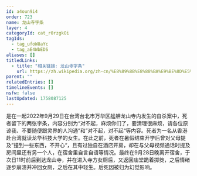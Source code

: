 ```yaml
---
id: a4oun9i4
order: 723
name: 龙山寺字条
layer: 4
categoryId: cat_r0rzgkOi
tagIds:
  - tag_ufoW8aYc
  - tag_aE4WbEDS
aliases: []
titledLinks:
  - title: "相关链接: 龙山寺字条"
    url: https://zh.wikipedia.org/zh-cn/%E8%89%8B%E8%88%BA%E9%BE%8D%E5%B1%B1%E5%AF%BA
parent: ""
relatedEntries: []
timelineEvents: []
nsfw: false
lastUpdated: 1758087125
---
```


是在一起2022年9月29日在台湾台北市万华区艋舺龙山寺内发生的自杀案中，死者留下的两张字条，内容分别为“对不起，麻烦你们了，要清理很麻烦，请各位原谅我、不要随便跟灵界的人沟通”和”对不起，对不起“等内容。死者为一名从香港赴台湾就读龙华科技大学的女生。在此之前，死者在暑假结束开学后曾对父母提及”撞到一些东西，不开心“，且有过独自在酒店开房，却在与父母视频通话时提及房间里还有另一个人，在宿舍里自言自语等情况。最终在9月28日晚离开宿舍，于次日11时前后到达龙山寺，并在进入寺方女厕后，又返回庙堂跪着掷筊，之后情绪逐步崩溃并冲回女厕，之后在其中轻生。后死因被归为幻觉影响。